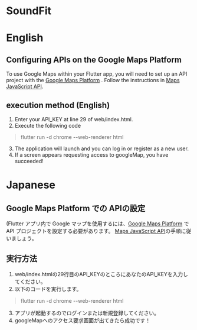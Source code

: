 # SoundFit
# English
## Configuring APIs on the Google Maps Platform
To use Google Maps within your Flutter app, you will need to set up an API project with the [Google Maps Platform](https://cloud.google.com/maps-platform/?hl=ja) .
Follow the instructions in [Maps JavaScript API](https://developers.google.com/maps/documentation/javascript/get-api-key?hl=ja).
## execution method (English)
1. Enter your API_KEY at line 29 of web/index.html.
2. Execute the following code 
>flutter run -d chrome --web-renderer html
3. The application will launch and you can log in or register as a new user.
4. If a screen appears requesting access to googleMap, you have succeeded!

# Japanese
## Google Maps Platform での APIの設定
(Flutter アプリ内で Google マップを使用するには、[Google Maps Platform](https://cloud.google.com/maps-platform/?hl=ja) で API プロジェクトを設定する必要があります。
[Maps JavaScript API](https://developers.google.com/maps/documentation/javascript/get-api-key?hl=ja)の手順に従いましょう。
## 実行方法
1. web/index.htmlの29行目のAPI_KEYのところにあなたのAPI_KEYを入力してください。
2. 以下のコードを実行します。
>flutter run -d chrome --web-renderer html
3. アプリが起動するのでログインまたは新規登録してください。
4. googleMapへのアクセス要求画面が出てきたら成功です！

